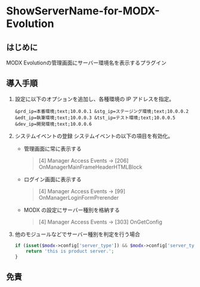 # ShowServerName-for-MODX-Evolution

## はじめに

MODX Evolutionの管理画面にサーバー環境名を表示するプラグイン

## 導入手順

1. 設定に以下のオプションを追加し、各種環境の IP アドレスを指定。

   ```
   &prd_ip=本番環境;text;10.0.0.1 &stg_ip=ステージング環境;text;10.0.0.2 &edt_ip=執筆環境;text;10.0.0.3 &tst_ip=テスト環境;text;10.0.0.5 &dev_ip=開発環境;text;10.0.0.6
   ```

2. システムイベントの登録
   システムイベントの以下の項目を有効化。

   - 管理画面に常に表示する
     > [4] Manager Access Events -> [206] OnManagerMainFrameHeaderHTMLBlock
   - ログイン画面に表示する
     > [4] Manager Access Events -> [99] OnManagerLoginFormPrerender
   - MODX の設定にサーバー種別を格納する
     > [4] Manager Access Events -> [303] OnGetConfig

3. 他のモジュールなどでサーバー種別を判定を行う場合
   ```php
   if (isset($modx->config['server_type']) && $modx->config['server_type'] === 'prd') {
       return 'this is product server.';
   }
   ```

## 免責
